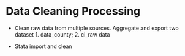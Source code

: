 # Data Cleaning Processing

- Clean raw data from multiple sources. Aggregate and export two dataset 1. data_county; 2. ci_raw data

- Stata import and clean
